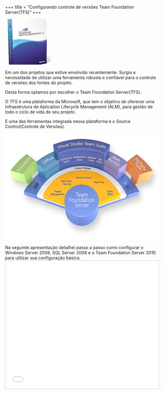 +++
title = "Configurando controle de versões Team Foundation Server(TFS)"
+++

<img class="size-thumbnail wp-image-474" title="tfs - team foundation server" src="/assets/tfs-team-foundation-server-150x150.jpg" alt="" width="150" height="150" />

<p>Em um dos projetos que estive envolvido recentemente. Surgiu a necessidade de utilizar uma ferramenta robusta e confiável para o controle de versões dos fontes do projeto.</p>
<p>Desta forma optamos por escolher o Team Foundation Server(TFS).</p>
<p>O TFS é uma plataforma da Microsoft, que tem o objetivo de oferecer uma infraestrutura de Aplication Lifecycle Management (ALM), para gestão de todo o ciclo de vida do seu projeto.</p>
<p>E uma das ferramentas integrada nessa plataforma é o Source Control(Controle de Versões).</p>

<img class="size-full wp-image-476" title="tfs - Estrutura" src="/assets/tfs-Estrutura.png" alt="" width="617" height="350" />

<p>Na seguinte apresentação detalhei passo a passo como configurar o Windows Server 2008, SQL Server 2008 e o Team Foundation Server 2010 para utilizar sua configuração básica.<br />


<iframe src="//www.slideshare.net/slideshow/embed_code/10561160" width="512" height="421" frameborder="0" marginwidth="0" marginheight="0" scrolling="no" style="border:1px solid #CCC; border-width:1px; margin-bottom:5px; max-width: 100%;" allowfullscreen> </iframe>

